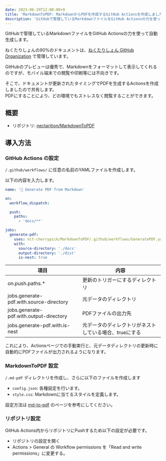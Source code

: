 ```yaml
---
date: 2023-06-29T12:00:00+9
title: 'MarkdownToPDF: MarkdownからPDFを作成するGitHub Actionsを作成しました'
description: 'GitHubで管理しているMarkdownファイルをGitHub Actionsの力を使って自動生成します。'
---
```


GitHubで管理しているMarkdownファイルをGitHub Actionsの力を使って自動生成します。

<!--more-->

ねくたりしょんの90%のドキュメントは、[ねくたりしょん GitHub Organization](https://github.com/nectarition) で管理しています。

GitHubのプレビューは優秀で、Markdownをフォーマットして表示してくれるのですが、モバイル端末での閲覧や印刷等には不向きです。

そこで、ドキュメントが更新されたタイミングでPDFを生成するActionsを作成しましたので共有します。  
PDFにすることにより、どの環境でもストレスなく閲覧することができます。

## 概要

- リポジトリ: [nectarition/MarkdownToPDF](https://github.com/nectarition/MarkdownToPDF)

## 導入方法

### GitHub Actions の設定

`/.github/workflows/` に任意の名前のYAMLファイルを作成します。

以下の内容を入力します。

```yaml
name: '📝 Generate PDF from Markdown'

on:
  workflow_dispatch:

  push:
    paths:
      - 'docs/**'

jobs:
  generate-pdf:
    uses: nct-cherrypick/MarkdownToPDF/.github/workflows/GeneratePDF.yaml@main
    with:
      source-directory: './docs'
      output-directory: './dist'
      is-nest: true
```

| 項目 | 内容 |
| - | - |
| on.push.paths.* | 更新のトリガーにするディレクトリ |
| jobs.generate-pdf.with.source-directory | 元データのディレクトリ |
| jobs.generate-pdf.with.output-directory | PDFファイルの出力先 |
| jobs.generate-pdf.with.is-nest | 元データのディレクトリがネストしている場合、trueにする |

これにより、Actionsページでの手動実行と、元データディレクトリの更新時に自動的にPDFファイルが出力されるようになります。

### MarkdownToPDF 設定

`/.md-pdf` ディレクトリを作成し、さらに以下のファイルを作成します

- `config.json`: 各種設定を行います。
- `style.css`: Markdownに当てるスタイルを定義します。

設定方法は [md-to-pdf](https://github.com/simonhaenisch/md-to-pdf) のページを参考にしてください。

### リポジトリ設定

GitHub Actions内からリポジトリにPushするため以下の設定が必要です。

- リポジトリの設定を開く
- Actions > General の Workflow permissions を「Read and write permissions」に変更する。
